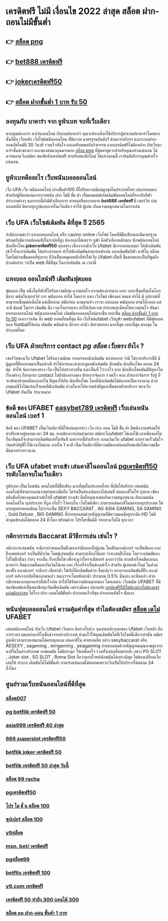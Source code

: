 # เครดิตฟรี ไม่มี เงื่อนไข 2022 ล่าสุด สล็อต  ฝาก-ถอนไม่มีขั้นต่ำ 

## 👉 [สล็อต png](https://member.mabet.net/?action=login)
## 👉 [bet888 เครดิตฟรี](https://mabet.net/credit-free-50/)
## 👉 [jokerเครดิตฟรี50](https://mabet.net/)
## 👉 [สล็อต ฝากขั้นต่ำ 1 บาท รับ 50](https://mabet.net/register/)

## ลงทุนกับ บาคาร่า จาก ยูฟ่าเบท จบที่เว็บเดียว

หากคุณต้องการ  หาเงินออนไลน์ กับเกมส์บาคาร่า คุณจะต้องเลือกใช้บริการผู้นำเกมส์บาคาร่าโดยตรง นั้นก็คือ เว็บหลัก เว็บไซต์พนันออนไลน ที่มีความ มาตรฐานอันดับ1  ด้านการบริการ และระบบฝาก-ถอนอัตโนมัติ  30 วินาที   รวดเร็วทันใจ และเตรียมพบกับกิจกรรม แจกเครดิตฟรีไม่ต้องฝาก กับเว็บบาคาร่าชั้นนำของเรา และของสมนาคุณมากมาย [สล็อต png](https://mabet.net/credit-free-50/) ที่คุ้มค่าคู่ควรสำหรับคุณอย่างแน่นอน ไม่ควรพลาด รีบสมัคร สมาชิกรับเครดิตฟรี สำหรับสมาชิกใหม่ ได้แล้วตอนนี้ เรายินดีบริการคุณด้วยใจแน่นอน


## ยูฟ่าเบทคืออะไร เว็บพนันบอลออนไลน์ 

เว็บ UFA  เว็บ   พนันออนไลน์ ฝากขั้นต่ํา100 ที่ได้รับความนิยมสูงสุดในประเทศไทย เล่นง่ายเหมาะสำหรับผู้ที่ชอบเล่นการการพนัน ฝาก ไม่มี ขั้น ต่ํา  เป็นแพลตฟอร์มเดิมพันออนไลน์ที่รองรับกีฬาประเภทต่างๆ นอกจากนี้ยังมีตัวเลือกการ ทายผลที่หลากหลาย ***bet888 เครดิตฟรี*** มี เซอร์วิส   เล่นบอลสเต็ป  มีครบทุกรูปแบบภายในเว็บเดียว ทำให้  ผู้เล่น เกิดความสนุกสนานในการเล่น


## เว็บ UFA เว็บไซต์เดิมพัน ดีที่สุด ปี 2565 

ถ้ามีคำถามมาว่า แทงบอลออนไลน์  หรือ  casino online    เว็บไซต์ ไหนที่มีชื่อเสียงและมีมาตรฐานพร้อมกับมีความปลอดภัยในระดับที่สูง ต้องบอกได้เลยว่า  ยูฟ่า คือตัวเลือกหลักของ นักพนันออนไลน์ นักเสี่ยงโชค  **jokerเครดิตฟรี50** ทุกอย่าง  เนื่องจากตัวเว็บ Ufabet  มีการออกแบบมา ให้นักเดิมพัน เข้าใจในการเดิมพัน ได้อย่างง่ายดาย ทำให้นักเดิมพันสามารถเข้าเล่น แทงเดิมพันกีฬา คาสิโน  สล็อต โดยไม่ผ่านขั้นตอนที่ยุ่งยาก นี่จึงเป็นเหตุผลหลักที่ทำให้เว็บ Ufabet  เป็นที่ ชื่นชอบและเป็นที่พูดถึงปากต่อปาก ว่าเป็น web   ที่ดีที่สุด ในการเดิมพัน ณ เวลานี้ 


## แทงบอล ออนไลน์ฟรี เดิมพันฟุตบอล

ฟุตบอล เป็น หนึ่งในกีฬาที่ได้รับความนิยม ความสนใจ ความต้องการมาก เยอะ เยอะที่สุดที่สุดในโลก มีการ พนันในทุกทวีป การ พนันบอล ทำได้  โดยการ แทง  เว็บไชต์  เพียงแค่ ขอแค่ ทำได้ มี อุปกรณ์ที่สามารถเชื่อมต่อเน็ตได้ แต่เมื่อก่อน สมัยก่อน นานมาแล้ว เราจะ แทงบอล  พนันบอล ผ่านโต๊ะบอล แต่จะมี ข้อแม้ ในการ เดิมพัน  คือ เวลาในการแทง  ทำให้เกิดความ ทำยากและมีคนให้ความสนใจ หันมาแทงบอลออนไลน์ พนันบอลออนไลน์ เดิมพันบอลออนไลน์มากขึ้น เยอะขึ้น [สล็อต ฝากขั้นต่ำ 1 บาท รับ 50](https://bio.link/tisawago) เยอะกว่าเดิม ซึ่ง web   ยอดเยี่ยมที่สุด  คือ เว็บไซต์ufabet เว็บยูฟ่า webufabet ที่มีฟุตบอล บอล footballให้เล่น เดิมพัน พนันด้วย มีราคา ค่าน้ำ อัตราต่อรอง มากที่สุด เยอะที่สุด มากสุด ในประเทศไทย

## เว็บ UFA ฝ่ายบริการ  contact *pg สล็อต เว็บตรง* ยังไง ?

 เซอร์วิสของเว็บ Ufabet   ได้รับความนิยม จากบรรดานักเดิมพัน   หลายหลาย ว่ามี ให้การบริการที่ดี มี ผู้ดูแลที่ฝึกอบรมมาเป็นอย่างดี ทำให้การแนะนำและดูแลนักเดิมพัน นักพนัน นักเสี่ยงโชค  ตลอด 24 ชม.  ทำให้ จัดการของทาง เว็บ เป็นไปอย่างราบรื่น และเป็นที่ ไว้วางใจ  หาก  นักเสี่ยงโชคพันมีปัญหาในเรื่องต่างๆ ก็สามารถ  contact  ไปยังช่องทางของ ฝ่ายการจัดการ   รวดเร็ว  หาก ฝ่ายการจัดการ รับรู้  ก็จะเข้ามาช่วยเหลือและแก้ไข ปัญหาให้กับ นักเสี่ยงโชค โดยที่นักเดิมพันไม่ต้องรอเป็นเวลานาน ด้วยเหตุผลนี้จึงไม่แปลกใจเลยที่นักเดิมพัน ส่วนใดจะให้ความสำคัญและชื่นชอบฝ่ายบริการ ของเว็บ Ufabet  กันเป็น จำนวนมาก 


## ข้อดี ของ UFABET [easybet789 เครดิตฟรี](https://mabet.net/credit-free-50/)  เว็บเล่นพนันออนไลน์ เบอร์ 1

ข้อดี ของ UFABET เป็นเว็บเดียวที่มีให้เล่นทุกอย่าง  เว็บ ฝาก ถอน ไม่มี ขั้น ต่ํา  มีพนักงานพร้อมให้คำปรึกษาอยู่ตลอดเวลา 24 ชม. หากต้องการเล่นสามารถ  สมัครเว็บufabet  ได้เลยใช้เวลาเพียงแค่ไม่กี่นาทีคุณก็จะสามารถเดิมพันเลยในทันที นอกจากนี้ยังบริการ   ถอนเงินเว็บ ufabet  แบบรวดเร็วมันใจเงินเข้าบัญชีไวใช้เวลาไม่นาน ภายใน 1 นาที เป็นเว็บเดียวที่มีความมั่นคงปลอดภัยสมาชิกให้ความเชื่อมั่นมาอย่างยาวนาน


## เว็บ UFA ufabet ทางเข้า  เล่นคาสิโนออนไลน์  [pgเครดิตฟรี50](https://mabet.net/) ระดับโลกจบในเว็บเดียว 

 ยูฟ่าเบท เป็นเว็บพนัน ออนไลน์ที่มีชื่อเสียง มากที่สุดในประเทศไทย ที่เปิดให้บริการ เล่นพนัน ออนไลน์ที่สามารถเล่นง่ายผ่านทางมือถือ ไม่จำเป็นต้องเดินทางไปเล่นที่ บ่อนคาสิโนให้ ยุ่งยาก เพียงหยิบมือถือของคุณแล้วเข้าไปที่ ufabet ทางเข้า มือถือคุณจะพบกับความสนุกสนาน  กับเกมพนันออนไลน์ใน ทุกประเภท  ที่ถูก เก็บไว้ ไว้ครบใน เว็บไซค์เดียว สามารถเล่นคาสิโนสดจากทุกประเทศ ได้ครบทุกค่ายยอดนิยม  ไม่ว่าจะเป็น SEXY BACCARAT , AG ASIA GAMING, SA GAMING , Gold Deluxe , BIG GAMING ที่ถ่ายทอดสดด้วยสัญญาณที่มีความคมชัดสูงระดับ HD ไม่มีสะดุดเข้าเล่นได้ตลอด 24 ชั่วโมง พร้อมด้วย โปรโมรชั่นดีดี จากทางเว็บได้ ทุกเวลา 


## กติกาการเล่น Baccarat มีวิธีการเล่น เช่นไร  ?

กติกาการเล่นพนัน  จะมีการกำหนดเป็นฝั่งของเจ้ามือและฝั่งผู้เล่น โดยฝั่งแบงค์เกอร์ จะเป็นสีแดง และฝั่งเพลย์เยอร์ จะเป็นสีน้ำเงิน โดยผู้เล่นพนัน  สามารถเลือกได้เลย ว่าจะเล่นฝั่งไหน โดยวางเดิมพันลงไปในฝั่งนั้นๆ ง่ายๆ จากนั้น ก็รอเปิดไพ่ เพื่อจะดูว่าใครจะมีสกอร์ มากกว่ากัน หากฝ่ายไหนมีคะแนน มากกว่า ก็ชนะเกมนั้นและรับเงินได้เลย และ เรื่องที่จำเป็นต้องเข้าใจ สำหรับ ผู้เล่นหน้าใหม่ ในส่วนของฝั่ง แบงค์เกอร์ จะมีการ เสียค่าน้ำ ให้กับโต๊ะเดิมพันด้วย ซึ่งแปลว่า หากเราลงเดิมพันที่ฝั่ง แบงค์เกอร์ หลังจากเปิดไพ่ออกมาแล้ว ชนะเราจะโดยหักค่าน้ำ ประมาณ 0.5% นั่นเอง  ฉะนั้นแล้ว  ด้วยกติการของเกมบาคาร่าที่เข้าใจง่าย ทำให้ได้รับความนิยมมากมาก โดยเฉพาะ เว็บพนัน UFABET ที่มีสมาชิกสมัครเป็นสมาชิกทุกวันเพื่อเดิมพัน เพราะมั่นคง ปลอดภัย [เครดิตฟรี50ไม่ต้องฝากไม่ต้องแชร์ แค่สมัครล่าสุด](https://mabet.net/20-free-100/) ไม่โกง ฝาก-ถอนไม่มีขั้นต่ำ ฝากถอนเร็วที่สุด ฝากถอนทันใจ นั่นเอง

## พนันฟุตบอลออนไลน์    ความคุ้มค่าที่สุด ทำไมต้องสมัคร [สล็อต เดโม่](https://member.mabet.net/?action=login) UFABET 

เล่นพนันออนไลน์ กับเว็บ  Ufabet เว็บตรง ดีอย่างไรบ้าง จุดเด่นหลักๆเลยของ  Ufabet เว็บหลัก คือการรวบรวมแหล่งคาสิโนชั้นนำจากต่างประเทศ นำมาไว้ให้คุณเดิมพันได้ที่เว็บไซค์นี้เดียวเท่านั้น สมัครยูสเดียวสามารถเล่นเกมได้ครบทุกเกม เล่นคาสิโน ค่ายยอดฮิต  อย่าง  sexybaccarat หรือ AESEXY , sagaming , wmgaming , asiagaming ถ่ายทอดสดด้วยสัญญาณคุณภาพสูงจากคาสิโนในต่างประเทศ ภาพคมชัด ไม่มีกระตุก   ให้เหนื่อยใจ รวมทั้งเล่นสล็อตค่ายดัง  อย่าง PG SLOT , Joker slot , SG SLOT , Roma Slot ถือว่าตอบโจทย์นักพนันได้อย่างดีสุด  ไม่ต้องเปลี่ยนเว็บเล่นให้ ลำบาก เดิมพันได้ไม่มีขั้นต่ำ สามารถเล่นเกมได้ตลอดเพราะเว็บเปิดให้บริการได้ตลอด 24 ชั่วโมง


## ศูนย์รวมเว็บพนันออนไลน์ที่ดีที่สุด

### [สล็อต007](https://atom.io/themes/สมัครฟรีเครดิต%20ซุปเปอร์%20สล็อต%20ทางเข้า%20008%20สล็อต%20PG%2020รับ100%20เว็บตรง100%)
### [pg betflik เครดิตฟรี 50](https://atom.io/themes/สมัครฟรีเครดิต%20สล็อต123%20008%20สล็อต%20PG%2020รับ100%20เว็บตรง100%)
### [asia999 เครดิตฟรี 40 ล่าสุด](https://atom.io/themes/สมัครฟรีเครดิต%20ซุปเปอร์%20สล็อต%20ทางเข้า%20008%20สล็อต%20PG%2020รับ100%20เว็บตรง100%)
### [666 superslot เครดิตฟรี50](https://atom.io/themes/สมัครฟรีเครดิต%20superslot%20เครดิตฟรี50%20otp%202021%20008%20สล็อต%20PG%2020รับ100%20เว็บตรง100%)
### [betflik joker เครดิตฟรี 50](https://atom.io/themes/สมัครฟรีเครดิต%20betg11เครดิตฟรี%20008%20สล็อต%20PG%2020รับ100%20เว็บตรง100%)
### [betflik เครดิตฟรี 50 ล่าสุด วันนี้](https://atom.io/themes/สมัครฟรีเครดิต%20riches888เครดิตฟรี%20008%20สล็อต%20PG%2020รับ100%20เว็บตรง100%)
### [สล็อต 99 racha](https://atom.io/themes/สมัครฟรีเครดิต%20เว็บ%20สล็อต%20ฝาก%20ไม่มี%20ขั้น%20ต่ํา%20008%20สล็อต%20PG%2020รับ100%20เว็บตรง100%)
### [pgเครดิตฟรี50](https://atom.io/themes/สมัครฟรีเครดิต%20sagame88%20เครดิตฟรี58%20008%20สล็อต%20PG%2020รับ100%20เว็บตรง100%)
### [โปร โม ชั่ น สล็อต 100](https://atom.io/themes/สมัครฟรีเครดิต%20เว็บ%20สล็อต%20ใหญ่%20ที่สุด%20008%20สล็อต%20PG%2020รับ100%20เว็บตรง100%)
### [ซุปเปอร์ สล็อต 100](https://atom.io/themes/สมัครฟรีเครดิต%20สล็อต%20ฝาก%2050%20รับ%20100%20ถอนไม่อั้น%20008%20สล็อต%20PG%2020รับ100%20เว็บตรง100%)
### [y9สล็อต](https://atom.io/themes/สมัครฟรีเครดิต%20newclear%20สล็อต%20008%20สล็อต%20PG%2020รับ100%20เว็บตรง100%)
### [msn. bet/ เครดิตฟรี](https://atom.io/themes/สมัครฟรีเครดิต%20สล็อต879%20008%20สล็อต%20PG%2020รับ100%20เว็บตรง100%)
### [pgสล็อต99](https://atom.io/themes/สมัครฟรีเครดิต%20เครดิตฟรี58ไม่ต้องฝากไม่ต้องแชร์%20008%20สล็อต%20PG%2020รับ100%20เว็บตรง100%)
### [betflix เครดิตฟรี 100](https://atom.io/themes/สมัครฟรีเครดิต%20เครดิตฟรี%20100%20แชร์%203%20กลุ่ม%20ล่าสุด%20008%20สล็อต%20PG%2020รับ100%20เว็บตรง100%)
### [y9.com เครดิตฟรี](https://atom.io/themes/สมัครฟรีเครดิต%20pg%20betflik%20เครดิตฟรี%2050%20ล่าสุด%20008%20สล็อต%20PG%2020รับ100%20เว็บตรง100%)
### [เครดิตฟรี 50 ทำถึง 300 ถอนได้ 300](https://atom.io/themes/สมัครฟรีเครดิต%20เครดิตฟรี%20ล่าสุด%20008%20สล็อต%20PG%2020รับ100%20เว็บตรง100%)
### [สล็อต xo ฝาก-ถอน ขั้นต่ำ 1 บาท](https://atom.io/themes/สมัครฟรีเครดิต%20ซุปเปอร์สล็อต%20เครดิตฟรี%20008%20สล็อต%20PG%2020รับ100%20เว็บตรง100%)